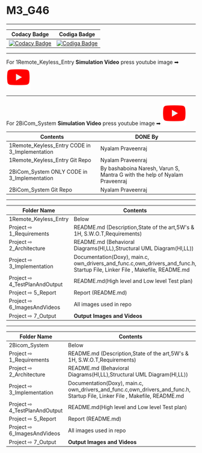 # M3_G46

---
| Codacy Badge | Codiga Badge |
| --- | --- |
| [![Codacy Badge](https://app.codacy.com/project/badge/Grade/df7e7bad804643bbaae66a7a0fd6c51b)](https://www.codacy.com/gh/praveenraj2001/M3_G46/dashboard?utm_source=github.com&amp;utm_medium=referral&amp;utm_content=praveenraj2001/M3_G46&amp;utm_campaign=Badge_Grade) | [![Codiga Badge](https://api.codiga.io/project/31872/status/svg)](https://app.codiga.io/public/project/31872/M3_G46/dashboard) |


---

For 1Remote_Keyless_Entry __Simulation Video__ press youtube image ➡
  [![IMAGE ALT TEXT](https://github.com/praveenraj2001/M2-EmbSys/blob/main/Project/6_ImagesAndVideos/youtube.png)](https://youtu.be/PhLEHPQDMe8 "Video Title")

---


For 2BiCom_System __Simulation Video__ press youtube image ➡
  [![IMAGE ALT TEXT](https://github.com/praveenraj2001/M2-EmbSys/blob/main/Project/6_ImagesAndVideos/youtube.png)](https://youtu.be/w128BLR0_Hc "Video Title")




| Contents | DONE By |
|---|---|
| 1Remote_Keyless_Entry CODE in 3_Implementation | Nyalam Praveenraj |
| 1Remote_Keyless_Entry Git Repo | Nyalam Praveenraj |
| 2BiCom_System ONLY CODE in 3_Implementation | By bashaboina Naresh, Varun S, Mantra G with the help of Nyalam Praveenraj |
| 2BiCom_System Git Repo | Nyalam Praveenraj |


---

| Folder Name | Contents |
|---|---|
| 1Remote_Keyless_Entry | Below |
| Project ⇨ 1_Requirements | README.md (Description,State of the art,5W's & 1H, S.W.O.T,Requirements)  |
| Project ⇨ 2_Architecture | README.md (Behavioral Diagrams(Hl,LL),Structural UML Diagram(Hl,LL)) |
| Project ⇨ 3_Implementation | Documentation(Doxy), main.c, own_drivers_and_func.c,own_drivers_and_func.h, Startup File, Linker File , Makefile, README.md |
| Project ⇨ 4_TestPlanAndOutput | README.md(High level and Low level Test plan) |
| Project ⇨ 5_Report | Report (README.md) |
| Project ⇨ 6_ImagesAndVideos | All images used in repo |
| Project ⇨ 7_Output | __Output Images and Videos__ |

---

| Folder Name | Contents |
|---|---|
| 2Bicom_System | Below |
| Project ⇨ 1_Requirements | README.md (Description,State of the art,5W's & 1H, S.W.O.T,Requirements)  |
| Project ⇨ 2_Architecture | README.md (Behavioral Diagrams(Hl,LL),Structural UML Diagram(Hl,LL)) |
| Project ⇨ 3_Implementation | Documentation(Doxy), main.c, own_drivers_and_func.c,own_drivers_and_func.h, Startup File, Linker File , Makefile, README.md |
| Project ⇨ 4_TestPlanAndOutput | README.md(High level and Low level Test plan) |
| Project ⇨ 5_Report | Report (README.md) |
| Project ⇨ 6_ImagesAndVideos | All images used in repo |
| Project ⇨ 7_Output | __Output Images and Videos__ |

